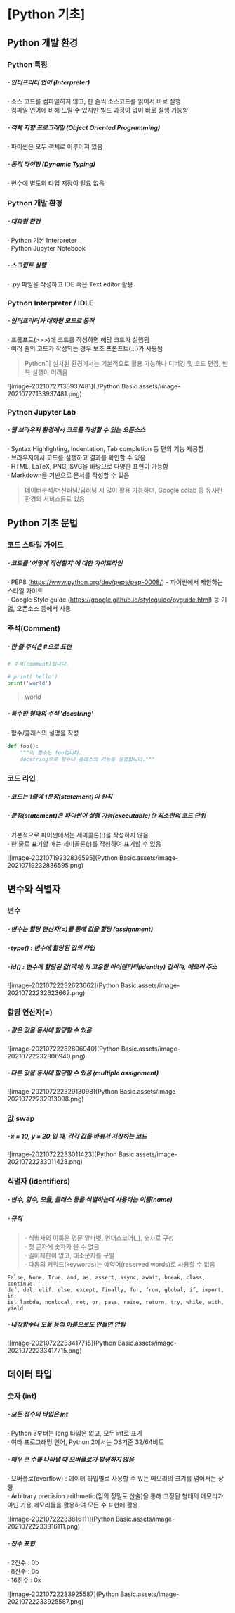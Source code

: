 # [Python 기초]

## Python 개발 환경

### Python 특징

##### ⋅ 인터프리터 언어 (Interpreter)

  ⋅ 소스 코드를 컴파일하지 않고, 한 줄씩 소스코드를 읽어서 바로 실행  
  ⋅ 컴파일 언어에 비해 느릴 수 있지만 빌드 과정이 없이 바로 실행 가능함

##### ⋅ 객체 지향 프로그래밍 (Object Oriented Programming)

  ⋅ 파이썬은 모두 객체로 이루어져 있음

##### ⋅ 동적 타이핑 (Dynamic Typing)

  ⋅ 변수에 별도의 타입 지정이 필요 없음

### Python 개발 환경

##### ⋅ 대화형 환경

  ⋅ Python 기본 Interpreter  
  ⋅ Python Jupyter Notebook

##### ⋅ 스크립트 실행

  ⋅ .py 파일을 작성하고 IDE 혹은 Text editor 활용

### Python Interpreter / IDLE

##### ⋅ 인터프리터가 대화형 모드로 동작

  ⋅ 프롬프트(>>>)에 코드를 작성하면 해당 코드가 실행됨  
  ⋅ 여러 줄의 코드가 작성되는 경우 보조 프롬프트(...)가 사용됨

> Python이 설치된 환경에서는 기본적으로 활용 가능하나 디버깅 및 코드 편집, 반복 실행이 어려움

![image-20210727133937481](./Python Basic.assets/image-20210727133937481.png)

### Python Jupyter Lab

##### ⋅ 웹 브라우저 환경에서 코드를 작성할 수 있는 오픈소스

  ⋅ Syntax Highlighting, Indentation, Tab completion 등 편의 기능 제공함  
  ⋅ 브라우저에서 코드를 실행하고 결과를 확인할 수 있음  
  ⋅ HTML, LaTeX, PNG, SVG을 바탕으로 다양한 표현이 가능함  
  ⋅ Markdown을 기반으로 문서를 작성할 수 있음

> 데이터분석/머신러닝/딥러닝 시 많이 활용 가능하며, Google colab 등 유사한 환경의 서비스들도 있음



## Python 기초 문법

### 코드 스타일 가이드

##### ⋅ 코드를 '어떻게 작성할지'에 대한 가이드라인

  ⋅ PEP8 (https://www.python.org/dev/peps/pep-0008/)  - 파이썬에서 제안하는 스타일 가이드  
  ⋅ Google Style guide (https://google.github.io/styleguide/pyguide.html) 등 기업, 오픈소스 등에서 사용

### 주석(Comment)

##### ⋅ 한 줄 주석은 #으로 표현

```python
# 주석(comment)입니다.

# print('hello')
print('world')
```

> world

##### ⋅ 특수한 형태의 주석 'docstring'

  ⋅ 함수/클래스의 설명을 작성

```python
def foo():
	"""이 함수는 foo입니다.
	docstring으로 함수나 클래스의 기능을 설명합니다."""
```

### 코드 라인

##### ⋅ 코드는 1줄에 1문장(statement)이 원칙

##### ⋅ 문장(statement)은 파이썬이 실행 가능(executable)한 최소한의 코드 단위

  ⋅ 기본적으로 파이썬에서는 세미콜론(;)을 작성하지 않음  
  ⋅ 한 줄로 표기할 때는 세미콜론(;)를 작성하여 표기할 수 있음

![image-20210719232836595](Python Basic.assets/image-20210719232836595.png)



## 변수와 식별자

### 변수

##### ⋅ 변수는 할당 연산자(=)를 통해 값을 할당 (assignment)

##### ⋅ type() : 변수에 할당된 값의 타입

##### ⋅ id() : 변수에 할당된 값(객체)의 고유한 아이덴티티(identity) 값이며, 메모리 주소

![image-20210722232623662](Python Basic.assets/image-20210722232623662.png)

### 할당 연산자(=)

##### ⋅ 같은 값을 동시에 할당할 수 있음

![image-20210722232806940](Python Basic.assets/image-20210722232806940.png)

##### ⋅ 다른 값을 동시에 할당할 수 있음 (multiple assignment)

![image-20210722232913098](Python Basic.assets/image-20210722232913098.png)

### 값 swap

##### ⋅ x = 10, y = 20 일 때, 각각 값을 바꿔서 저장하는 코드

![image-20210722233011423](Python Basic.assets/image-20210722233011423.png)

### 식별자 (identifiers)

##### ⋅ 변수, 함수, 모듈, 클래스 등을 식별하는데 사용하는 이름(name)

##### ⋅ 규칙

> ⋅ 식별자의 이름은 영문 알파벳, 언더스코어(_), 숫자로 구성  
> ⋅ 첫 글자에 숫자가 올 수 없음  
> ⋅ 길이제한이 없고, 대소문자를 구별  
> ⋅ 다음의 키워드(keywords)는 예약어(reserved words)로 사용할 수 없음

```
False, None, True, and, as, assert, async, await, break, class, continue,
def, del, elif, else, except, finally, for, from, global, if, import, in,
is, lambda, nonlocal, not, or, pass, raise, return, try, while, with, yield
```

##### ⋅ 내장함수나 모듈 등의 이름으로도 만들면 안됨

![image-20210722233417715](Python Basic.assets/image-20210722233417715.png)



## 데이터 타입

### 숫자 (int)

##### ⋅ 모든 정수의 타입은 int

  ⋅ Python 3부터는 long 타입은 없고, 모두 int로 표기  
  ⋅ 여타 프로그래밍 언어, Python 2에서는 OS기준 32/64비트

##### ⋅ 매우 큰 수를 나타낼 때 오버플로가 발생하지 않음

  ⋅ 오버플로(overflow) : 데이터 타입별로 사용할 수 있는 메모리의 크기를 넘어서는 상황  
  ⋅ Arbitrary precision arithmetic(임의 정밀도 산술)을 통해 고정된 형태의 메모리가 아닌 가용 메모리들을 활용하여 모든 수 표현에 활용

![image-20210722233816111](Python Basic.assets/image-20210722233816111.png)

##### ⋅ 진수 표현

  ⋅ 2진수 : 0b  
  ⋅ 8진수 : 0o  
  ⋅ 16진수 : 0x

![image-20210722233925587](Python Basic.assets/image-20210722233925587.png)


